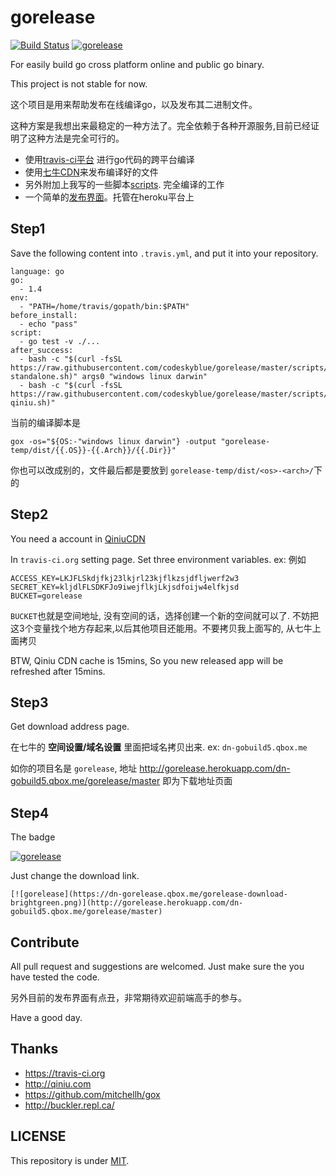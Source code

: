 # gorelease
[![Build Status](https://travis-ci.org/codeskyblue/gorelease.svg?branch=master)](https://travis-ci.org/codeskyblue/gorelease)
[![gorelease](https://dn-gorelease.qbox.me/gorelease-download-brightgreen.png)](http://gorelease.herokuapp.com/dn-gobuild5.qbox.me/gorelease/master)

For easily build go cross platform online and public go binary.

This project is not stable for now.

这个项目是用来帮助发布在线编译go，以及发布其二进制文件。

这种方案是我想出来最稳定的一种方法了。完全依赖于各种开源服务,目前已经证明了这种方法是完全可行的。

* 使用[travis-ci平台](https://travis-ci.org) 进行go代码的跨平台编译
* 使用[七牛CDN](http://qiniu.com)来发布编译好的文件
* 另外附加上我写的一些脚本[scripts](scripts). 完全编译的工作
* 一个简单的[发布界面](http://gorelease.herokuapp.com/)。托管在heroku平台上

## Step1
Save the following content into `.travis.yml`, and put it into your repository.

	language: go
	go:
	  - 1.4
	env:
	  - "PATH=/home/travis/gopath/bin:$PATH"
	before_install:
      - echo "pass"
	script:
	  - go test -v ./...
	after_success:
	  - bash -c "$(curl -fsSL https://raw.githubusercontent.com/codeskyblue/gorelease/master/scripts/build-standalone.sh)" args0 "windows linux darwin"
      - bash -c "$(curl -fsSL https://raw.githubusercontent.com/codeskyblue/gorelease/master/scripts/upload-qiniu.sh)"

当前的编译脚本是

	gox -os="${OS:-"windows linux darwin"} -output "gorelease-temp/dist/{{.OS}}-{{.Arch}}/{{.Dir}}"

你也可以改成别的，文件最后都是要放到 `gorelease-temp/dist/<os>-<arch>/`下的

## Step2
You need a account in [QiniuCDN](http://www.qiniu.com)

In `travis-ci.org` setting page. Set three environment variables. ex: 例如

	ACCESS_KEY=LKJFLSkdjfkj23lkjrl23kjflkzsjdfljwerf2w3
	SECRET_KEY=kljdlFLSDKFJo9iwejflkjLkjsdfoijw4elfkjsd
	BUCKET=gorelease

`BUCKET`也就是空间地址, 没有空间的话，选择创建一个新的空间就可以了. 不妨把这3个变量找个地方存起来,以后其他项目还能用。不要拷贝我上面写的, 从七牛上面拷贝

BTW, Qiniu CDN cache is 15mins, So you new released app will be refreshed after 15mins.

## Step3
Get download address page.

在七牛的 **空间设置/域名设置** 里面把域名拷贝出来. ex: `dn-gobuild5.qbox.me`

如你的项目名是 `gorelease`, 地址 <http://gorelease.herokuapp.com/dn-gobuild5.qbox.me/gorelease/master> 即为下载地址页面

## Step4
The badge

[![gorelease](https://dn-gorelease.qbox.me/gorelease-download-brightgreen.png)](http://gorelease.herokuapp.com/dn-gobuild5.qbox.me/gorelease/master)

Just change the download link.

	[![gorelease](https://dn-gorelease.qbox.me/gorelease-download-brightgreen.png)](http://gorelease.herokuapp.com/dn-gobuild5.qbox.me/gorelease/master)

## Contribute
All pull request and suggestions are welcomed. Just make sure the you have tested the code.

另外目前的发布界面有点丑，非常期待欢迎前端高手的参与。

Have a good day.

## Thanks
* <https://travis-ci.org>
* <http://qiniu.com>
* <https://github.com/mitchellh/gox>
* <http://buckler.repl.ca/>

## LICENSE
This repository is under [MIT](LICENSE).
